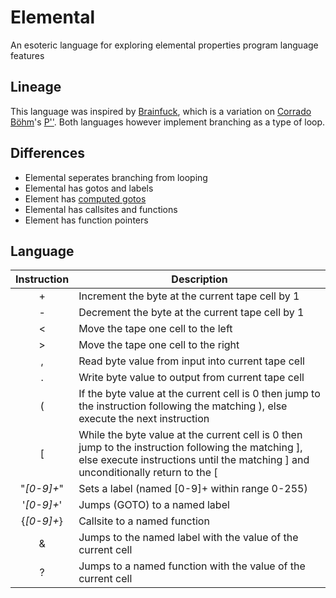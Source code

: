# Elemental
An esoteric language for exploring elemental properties program language features

## Lineage
This language was inspired by [Brainfuck](https://en.wikipedia.org/wiki/Brainfuck), which is a variation on [Corrado Böhm](https://en.wikipedia.org/wiki/Corrado_Böhm)'s [P''](https://esolangs.org/wiki/P%E2%80%B2%E2%80%B2). Both languages however implement branching as a type of loop. 

## Differences
- Elemental seperates branching from looping
- Elemental has gotos and labels
- Element has [computed gotos](http://gcc.gnu.org/onlinedocs/gcc/Labels-as-Values.html)
- Elemental has callsites and functions
- Element has function pointers

## Language

| Instruction | Description                                                                                                                                                                             |
|:-----------:|-----------------------------------------------------------------------------------------------------------------------------------------------------------------------------------------|
|      +      | Increment the byte at the current tape cell by 1                                                                                                                                        |
|      -      | Decrement the byte at the current tape cell by 1                                                                                                                                        |
|      <      | Move the tape one cell to the left                                                                                                                                                      |
|      >      | Move the tape one cell to the right                                                                                                                                                     |
|      ,      | Read byte value from input into current tape cell                                                                                                                                       |
|      .      | Write byte value to output from current tape cell                                                                                                                                       |
|      (      | If the byte value at the current cell is 0 then jump to the instruction following the matching ), else execute the next instruction                                                     |
|      [      | While the byte value at the current cell is 0 then jump to the instruction following the matching ], else execute instructions until the matching ] and unconditionally return to the [ |
|  "*[0-9]+*" | Sets a label (named [0-9]+ within range 0-255)                                                                                                                                          |
|  '*[0-9]+*' | Jumps (GOTO) to a named label                                                                                                                                                           |
|  {*[0-9]+*} | Callsite to a named function                                                                                                                                                            |
|      &      | Jumps to the named label with the value of the current cell                                                                                                                             |
|      ?      | Jumps to a named function with the value of the current cell                                                                                                                            |
